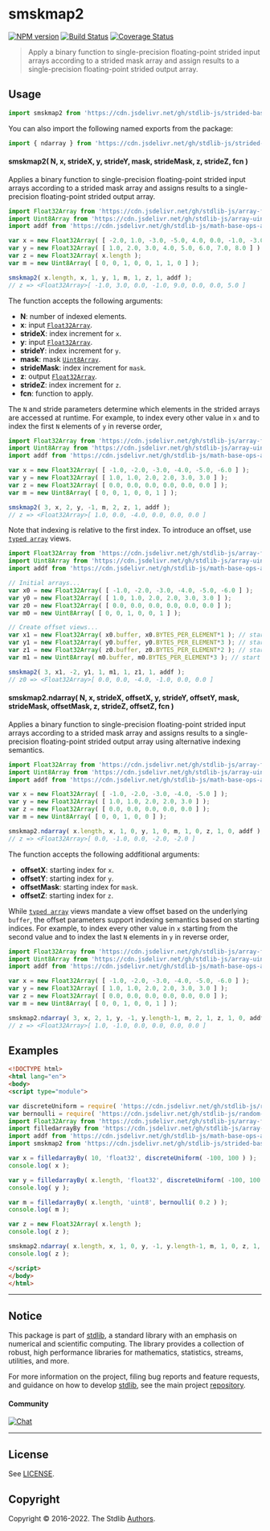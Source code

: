 <!--

@license Apache-2.0

Copyright (c) 2021 The Stdlib Authors.

Licensed under the Apache License, Version 2.0 (the "License");
you may not use this file except in compliance with the License.
You may obtain a copy of the License at

   http://www.apache.org/licenses/LICENSE-2.0

Unless required by applicable law or agreed to in writing, software
distributed under the License is distributed on an "AS IS" BASIS,
WITHOUT WARRANTIES OR CONDITIONS OF ANY KIND, either express or implied.
See the License for the specific language governing permissions and
limitations under the License.

-->

<!-- lint disable maximum-heading-length -->

# smskmap2

[![NPM version][npm-image]][npm-url] [![Build Status][test-image]][test-url] [![Coverage Status][coverage-image]][coverage-url] <!-- [![dependencies][dependencies-image]][dependencies-url] -->

> Apply a binary function to single-precision floating-point strided input arrays according to a strided mask array and assign results to a single-precision floating-point strided output array.

<section class="intro">

</section>

<!-- /.intro -->



<section class="usage">

## Usage

```javascript
import smskmap2 from 'https://cdn.jsdelivr.net/gh/stdlib-js/strided-base-smskmap2@esm/index.mjs';
```

You can also import the following named exports from the package:

```javascript
import { ndarray } from 'https://cdn.jsdelivr.net/gh/stdlib-js/strided-base-smskmap2@esm/index.mjs';
```

#### smskmap2( N, x, strideX, y, strideY, mask, strideMask, z, strideZ, fcn )

Applies a binary function to single-precision floating-point strided input arrays according to a strided mask array and assigns results to a single-precision floating-point strided output array.

```javascript
import Float32Array from 'https://cdn.jsdelivr.net/gh/stdlib-js/array-float32@esm/index.mjs';
import Uint8Array from 'https://cdn.jsdelivr.net/gh/stdlib-js/array-uint8@esm/index.mjs';
import addf from 'https://cdn.jsdelivr.net/gh/stdlib-js/math-base-ops-addf@esm/index.mjs';

var x = new Float32Array( [ -2.0, 1.0, -3.0, -5.0, 4.0, 0.0, -1.0, -3.0 ] );
var y = new Float32Array( [ 1.0, 2.0, 3.0, 4.0, 5.0, 6.0, 7.0, 8.0 ] );
var z = new Float32Array( x.length );
var m = new Uint8Array( [ 0, 0, 1, 0, 0, 1, 1, 0 ] );

smskmap2( x.length, x, 1, y, 1, m, 1, z, 1, addf );
// z => <Float32Array>[ -1.0, 3.0, 0.0, -1.0, 9.0, 0.0, 0.0, 5.0 ]
```

The function accepts the following arguments:

-   **N**: number of indexed elements.
-   **x**: input [`Float32Array`][@stdlib/array/float32].
-   **strideX**: index increment for `x`.
-   **y**: input [`Float32Array`][@stdlib/array/float32].
-   **strideY**: index increment for `y`.
-   **mask**: mask [`Uint8Array`][@stdlib/array/uint8].
-   **strideMask**: index increment for `mask`.
-   **z**: output [`Float32Array`][@stdlib/array/float32].
-   **strideZ**: index increment for `z`.
-   **fcn**: function to apply.

The `N` and stride parameters determine which elements in the strided arrays are accessed at runtime. For example, to index every other value in `x` and to index the first `N` elements of `y` in reverse order,

```javascript
import Float32Array from 'https://cdn.jsdelivr.net/gh/stdlib-js/array-float32@esm/index.mjs';
import Uint8Array from 'https://cdn.jsdelivr.net/gh/stdlib-js/array-uint8@esm/index.mjs';
import addf from 'https://cdn.jsdelivr.net/gh/stdlib-js/math-base-ops-addf@esm/index.mjs';

var x = new Float32Array( [ -1.0, -2.0, -3.0, -4.0, -5.0, -6.0 ] );
var y = new Float32Array( [ 1.0, 1.0, 2.0, 2.0, 3.0, 3.0 ] );
var z = new Float32Array( [ 0.0, 0.0, 0.0, 0.0, 0.0, 0.0 ] );
var m = new Uint8Array( [ 0, 0, 1, 0, 0, 1 ] );

smskmap2( 3, x, 2, y, -1, m, 2, z, 1, addf );
// z => <Float32Array>[ 1.0, 0.0, -4.0, 0.0, 0.0, 0.0 ]
```

Note that indexing is relative to the first index. To introduce an offset, use [`typed array`][@stdlib/array/float32] views.

```javascript
import Float32Array from 'https://cdn.jsdelivr.net/gh/stdlib-js/array-float32@esm/index.mjs';
import Uint8Array from 'https://cdn.jsdelivr.net/gh/stdlib-js/array-uint8@esm/index.mjs';
import addf from 'https://cdn.jsdelivr.net/gh/stdlib-js/math-base-ops-addf@esm/index.mjs';

// Initial arrays...
var x0 = new Float32Array( [ -1.0, -2.0, -3.0, -4.0, -5.0, -6.0 ] );
var y0 = new Float32Array( [ 1.0, 1.0, 2.0, 2.0, 3.0, 3.0 ] );
var z0 = new Float32Array( [ 0.0, 0.0, 0.0, 0.0, 0.0, 0.0 ] );
var m0 = new Uint8Array( [ 0, 0, 1, 0, 0, 1 ] );

// Create offset views...
var x1 = new Float32Array( x0.buffer, x0.BYTES_PER_ELEMENT*1 ); // start at 2nd element
var y1 = new Float32Array( y0.buffer, y0.BYTES_PER_ELEMENT*3 ); // start at 4th element
var z1 = new Float32Array( z0.buffer, z0.BYTES_PER_ELEMENT*2 ); // start at 3rd element
var m1 = new Uint8Array( m0.buffer, m0.BYTES_PER_ELEMENT*3 ); // start at 4th element

smskmap2( 3, x1, -2, y1, 1, m1, 1, z1, 1, addf );
// z0 => <Float32Array>[ 0.0, 0.0, -4.0, -1.0, 0.0, 0.0 ]
```

#### smskmap2.ndarray( N, x, strideX, offsetX, y, strideY, offsetY, mask, strideMask, offsetMask, z, strideZ, offsetZ, fcn )

Applies a binary function to single-precision floating-point strided input arrays according to a strided mask array and assigns results to a single-precision floating-point strided output array using alternative indexing semantics.

```javascript
import Float32Array from 'https://cdn.jsdelivr.net/gh/stdlib-js/array-float32@esm/index.mjs';
import Uint8Array from 'https://cdn.jsdelivr.net/gh/stdlib-js/array-uint8@esm/index.mjs';
import addf from 'https://cdn.jsdelivr.net/gh/stdlib-js/math-base-ops-addf@esm/index.mjs';

var x = new Float32Array( [ -1.0, -2.0, -3.0, -4.0, -5.0 ] );
var y = new Float32Array( [ 1.0, 1.0, 2.0, 2.0, 3.0 ] );
var z = new Float32Array( [ 0.0, 0.0, 0.0, 0.0, 0.0 ] );
var m = new Uint8Array( [ 0, 0, 1, 0, 0 ] );

smskmap2.ndarray( x.length, x, 1, 0, y, 1, 0, m, 1, 0, z, 1, 0, addf );
// z => <Float32Array>[ 0.0, -1.0, 0.0, -2.0, -2.0 ]
```

The function accepts the following addfitional arguments:

-   **offsetX**: starting index for `x`.
-   **offsetY**: starting index for `y`.
-   **offsetMask**: starting index for `mask`.
-   **offsetZ**: starting index for `z`.

While [`typed array`][@stdlib/array/float32] views mandate a view offset based on the underlying `buffer`, the offset parameters support indexing semantics based on starting indices. For example, to index every other value in `x` starting from the second value and to index the last `N` elements in `y` in reverse order,

```javascript
import Float32Array from 'https://cdn.jsdelivr.net/gh/stdlib-js/array-float32@esm/index.mjs';
import Uint8Array from 'https://cdn.jsdelivr.net/gh/stdlib-js/array-uint8@esm/index.mjs';
import addf from 'https://cdn.jsdelivr.net/gh/stdlib-js/math-base-ops-addf@esm/index.mjs';

var x = new Float32Array( [ -1.0, -2.0, -3.0, -4.0, -5.0, -6.0 ] );
var y = new Float32Array( [ 1.0, 1.0, 2.0, 2.0, 3.0, 3.0 ] );
var z = new Float32Array( [ 0.0, 0.0, 0.0, 0.0, 0.0, 0.0 ] );
var m = new Uint8Array( [ 0, 0, 1, 0, 0, 1 ] );

smskmap2.ndarray( 3, x, 2, 1, y, -1, y.length-1, m, 2, 1, z, 1, 0, addf );
// z => <Float32Array>[ 1.0, -1.0, 0.0, 0.0, 0.0, 0.0 ]
```

</section>

<!-- /.usage -->

<section class="notes">

</section>

<!-- /.notes -->

<section class="examples">

## Examples

<!-- eslint-disable max-len -->

<!-- eslint no-undef: "error" -->

```html
<!DOCTYPE html>
<html lang="en">
<body>
<script type="module">

var discreteUniform = require( 'https://cdn.jsdelivr.net/gh/stdlib-js/random-base-discrete-uniform' ).factory;
var bernoulli = require( 'https://cdn.jsdelivr.net/gh/stdlib-js/random-base-bernoulli' ).factory;
import Float32Array from 'https://cdn.jsdelivr.net/gh/stdlib-js/array-float32@esm/index.mjs';
import filledarrayBy from 'https://cdn.jsdelivr.net/gh/stdlib-js/array-filled-by@esm/index.mjs';
import addf from 'https://cdn.jsdelivr.net/gh/stdlib-js/math-base-ops-addf@esm/index.mjs';
import smskmap2 from 'https://cdn.jsdelivr.net/gh/stdlib-js/strided-base-smskmap2@esm/index.mjs';

var x = filledarrayBy( 10, 'float32', discreteUniform( -100, 100 ) );
console.log( x );

var y = filledarrayBy( x.length, 'float32', discreteUniform( -100, 100 ) );
console.log( y );

var m = filledarrayBy( x.length, 'uint8', bernoulli( 0.2 ) );
console.log( m );

var z = new Float32Array( x.length );
console.log( z );

smskmap2.ndarray( x.length, x, 1, 0, y, -1, y.length-1, m, 1, 0, z, 1, 0, addf );
console.log( z );

</script>
</body>
</html>
```

</section>

<!-- /.examples -->

<!-- C interface documentation. -->



<!-- Section for related `stdlib` packages. Do not manually edit this section, as it is automatically populated. -->

<section class="related">

</section>

<!-- /.related -->

<!-- Section for all links. Make sure to keep an empty line after the `section` element and another before the `/section` close. -->


<section class="main-repo" >

* * *

## Notice

This package is part of [stdlib][stdlib], a standard library with an emphasis on numerical and scientific computing. The library provides a collection of robust, high performance libraries for mathematics, statistics, streams, utilities, and more.

For more information on the project, filing bug reports and feature requests, and guidance on how to develop [stdlib][stdlib], see the main project [repository][stdlib].

#### Community

[![Chat][chat-image]][chat-url]

---

## License

See [LICENSE][stdlib-license].


## Copyright

Copyright &copy; 2016-2022. The Stdlib [Authors][stdlib-authors].

</section>

<!-- /.stdlib -->

<!-- Section for all links. Make sure to keep an empty line after the `section` element and another before the `/section` close. -->

<section class="links">

[npm-image]: http://img.shields.io/npm/v/@stdlib/strided-base-smskmap2.svg
[npm-url]: https://npmjs.org/package/@stdlib/strided-base-smskmap2

[test-image]: https://github.com/stdlib-js/strided-base-smskmap2/actions/workflows/test.yml/badge.svg?branch=main
[test-url]: https://github.com/stdlib-js/strided-base-smskmap2/actions/workflows/test.yml?query=branch:main

[coverage-image]: https://img.shields.io/codecov/c/github/stdlib-js/strided-base-smskmap2/main.svg
[coverage-url]: https://codecov.io/github/stdlib-js/strided-base-smskmap2?branch=main

<!--

[dependencies-image]: https://img.shields.io/david/stdlib-js/strided-base-smskmap2.svg
[dependencies-url]: https://david-dm.org/stdlib-js/strided-base-smskmap2/main

-->

[chat-image]: https://img.shields.io/gitter/room/stdlib-js/stdlib.svg
[chat-url]: https://gitter.im/stdlib-js/stdlib/

[stdlib]: https://github.com/stdlib-js/stdlib

[stdlib-authors]: https://github.com/stdlib-js/stdlib/graphs/contributors

[umd]: https://github.com/umdjs/umd
[es-module]: https://developer.mozilla.org/en-US/docs/Web/JavaScript/Guide/Modules

[deno-url]: https://github.com/stdlib-js/strided-base-smskmap2/tree/deno
[umd-url]: https://github.com/stdlib-js/strided-base-smskmap2/tree/umd
[esm-url]: https://github.com/stdlib-js/strided-base-smskmap2/tree/esm
[branches-url]: https://github.com/stdlib-js/strided-base-smskmap2/blob/main/branches.md

[stdlib-license]: https://raw.githubusercontent.com/stdlib-js/strided-base-smskmap2/main/LICENSE

[@stdlib/array/float32]: https://github.com/stdlib-js/array-float32/tree/esm

[@stdlib/array/uint8]: https://github.com/stdlib-js/array-uint8/tree/esm

</section>

<!-- /.links -->

